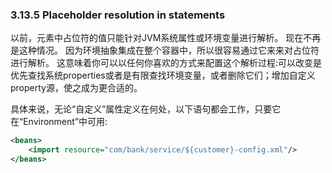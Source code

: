### 3.13.5 Placeholder resolution in statements



以前，元素中占位符的值只能针对JVM系统属性或环境变量进行解析。 现在不再是这种情况。 因为环境抽象集成在整个容器中，所以很容易通过它来来对占位符进行解析。 这意味着你可以以任何你喜欢的方式来配置这个解析过程:可以改变是优先查找系统properties或者是有限查找环境变量，或者删除它们；增加自定义property源，使之成为更合适的。

具体来说，无论“自定义”属性定义在何处，以下语句都会工作，只要它在“Environment”中可用:

```xml
<beans>
	<import resource="com/bank/service/${customer}-config.xml"/>
</beans>
```